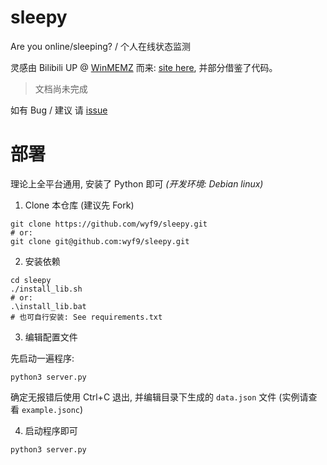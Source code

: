 # sleepy

Are you online/sleeping? / 个人在线状态监测

灵感由 Bilibili UP @ [WinMEMZ](https://space.bilibili.com/417031122) 而来: [site here](https://maao.cc/sleepy/), 并部分借鉴了代码。

> 文档尚未完成

如有 Bug / 建议 请 [issue](https://github.com/wyf9/sleepy/issues/new)

# 部署

理论上全平台通用, 安装了 Python 即可 *(开发环境: Debian linux)*

1. Clone 本仓库 (建议先 Fork)

```shell
git clone https://github.com/wyf9/sleepy.git
# or:
git clone git@github.com:wyf9/sleepy.git
```

2. 安装依赖

```shell
cd sleepy
./install_lib.sh
# or:
.\install_lib.bat
# 也可自行安装: See requirements.txt
```

3. 编辑配置文件

先启动一遍程序:

```shell
python3 server.py
```

确定无报错后使用 Ctrl+C 退出, 并编辑目录下生成的 `data.json` 文件 (实例请查看 `example.jsonc`)

4. 启动程序即可

```shell
python3 server.py
```
<!--
> 如是在家庭内网等环境部署，可以试试 Cloudflare Tunnel (演示站使用的方案) ~~仅是觉得稳定推荐，勿喷~~
> 速度过慢可尝试 [优选ip](https://github.com/XIU2/CloudflareSpeedTest)
-->